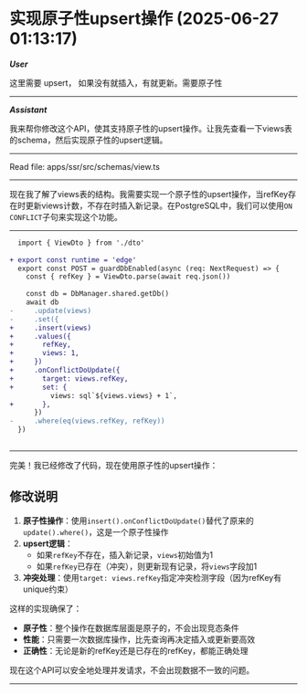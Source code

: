 <!-- Generated by SpecStory -->

# 实现原子性upsert操作 (2025-06-27 01:13:17)

_**User**_

这里需要 upsert， 如果没有就插入，有就更新。需要原子性

---

_**Assistant**_

我来帮你修改这个API，使其支持原子性的upsert操作。让我先查看一下views表的schema，然后实现原子性的upsert逻辑。

---

Read file: apps/ssr/src/schemas/view.ts

---

现在我了解了views表的结构。我需要实现一个原子性的upsert操作，当refKey存在时更新views计数，不存在时插入新记录。在PostgreSQL中，我们可以使用`ON CONFLICT`子句来实现这个功能。

---

```diff
  import { ViewDto } from './dto'
  
+ export const runtime = 'edge'
  export const POST = guardDbEnabled(async (req: NextRequest) => {
    const { refKey } = ViewDto.parse(await req.json())
  
    const db = DbManager.shared.getDb()
    await db
-     .update(views)
-     .set({
+     .insert(views)
+     .values({
+       refKey,
+       views: 1,
+     })
+     .onConflictDoUpdate({
+       target: views.refKey,
+       set: {
          views: sql`${views.views} + 1`,
+       },
      })
-     .where(eq(views.refKey, refKey))
  })
  
```

---

完美！我已经修改了代码，现在使用原子性的upsert操作：

## 修改说明

1. **原子性操作**：使用`insert().onConflictDoUpdate()`替代了原来的`update().where()`，这是一个原子性操作
2. **upsert逻辑**：
   - 如果`refKey`不存在，插入新记录，`views`初始值为1
   - 如果`refKey`已存在（冲突），则更新现有记录，将`views`字段加1
3. **冲突处理**：使用`target: views.refKey`指定冲突检测字段（因为refKey有unique约束）

这样的实现确保了：
- **原子性**：整个操作在数据库层面是原子的，不会出现竞态条件
- **性能**：只需要一次数据库操作，比先查询再决定插入或更新要高效
- **正确性**：无论是新的refKey还是已存在的refKey，都能正确处理

现在这个API可以安全地处理并发请求，不会出现数据不一致的问题。

---

